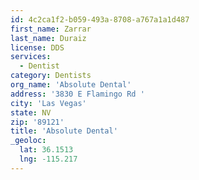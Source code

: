 ```yaml
---
id: 4c2ca1f2-b059-493a-8708-a767a1a1d487
first_name: Zarrar
last_name: Duraiz
license: DDS
services:
  - Dentist
category: Dentists
org_name: 'Absolute Dental'
address: '3830 E Flamingo Rd '
city: 'Las Vegas'
state: NV
zip: '89121'
title: 'Absolute Dental'
_geoloc:
  lat: 36.1513
  lng: -115.217
---
```

